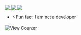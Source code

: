 <a href="https://github.com/TomfromBerlin">
  <img align="center" src="https://github-readme-stats.vercel.app/api?username=TomfromBerlin&show_icons=true&theme=tokyonight&locale=de&hide_border=true&bg_color=000000&icon_color=031485" />
</a>
<a href="https://github.com/TomfromBerlin/bashrc">
  <img align="center" src="https://github-readme-stats.vercel.app/api/pin/?username=TomfromBerlin&repo=bashrc&show_icons=true&theme=tokyonight&locale=de&hide_border=true&bg_color=000000&icon_color=031485" />
</a>
<a href="https://github.com/TomfromBerlin/Debian-Pihole-Unbound">
  <img align="center" src="https://github-readme-stats.vercel.app/api/pin/?username=TomfromBerlin&repo=Debian-Pihole-Unbound&show_icons=true&theme=tokyonight&locale=de&hide_border=true&bg_color=000000&icon_color=031485" />
</a>


- ⚡ Fun fact: I am not a developer

![View Counter](https://komarev.com/ghpvc/?username=TomfromBerlin&style=plastic)




<!--
![TomfromBerlins GitHub stats](https://github-readme-stats.vercel.app/api?username=TomfromBerlin&title_color=000000&text_color=00a6ff&show_icons=true&theme=tokyonight&locale=de&bg_color=45,ff0000,0000ff,00ff00,fffff0)
### Hi there 👋

**TomfromBerlin/TomfromBerlin** is a ✨ _special_ ✨ repository because its `README.md` (this file) appears on your GitHub profile.

Here are some ideas to get you started:

- 🔭 I’m currently working on ...
- 🌱 I’m currently learning ...
- 👯 I’m looking to collaborate on ...
- 🤔 I’m looking for help with ...
- 💬 Ask me about ...
- 📫 How to reach me: ...
- 😄 Pronouns: ...
- ⚡ Fun fact: ...
-->
